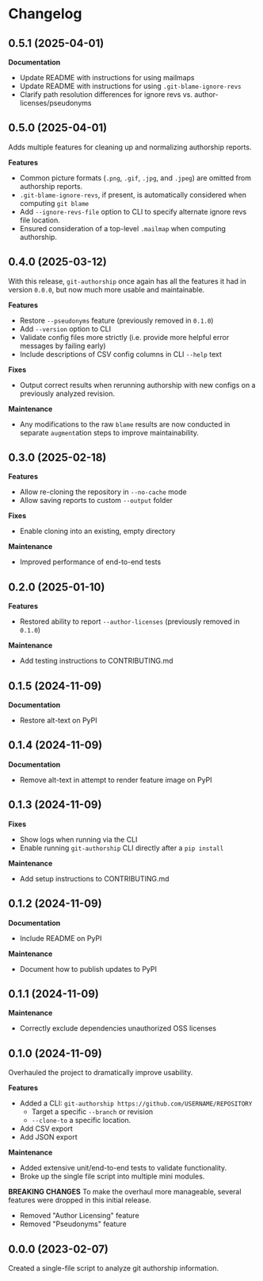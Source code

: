 # Changelog

## 0.5.1 (2025-04-01)

**Documentation**
  - Update README with instructions for using mailmaps
  - Update README with instructions for using `.git-blame-ignore-revs`
  - Clarify path resolution differences for ignore revs vs. author-licenses/pseudonyms

## 0.5.0 (2025-04-01)

Adds multiple features for cleaning up and normalizing authorship reports.

**Features**
  - Common picture formats (`.png`, `.gif`, `.jpg`, and `.jpeg`) are omitted from authorship reports.
  - `.git-blame-ignore-revs`, if present, is automatically considered when computing `git blame`
  - Add `--ignore-revs-file` option to CLI to specify alternate ignore revs file location.
  - Ensured consideration of a top-level `.mailmap` when computing authorship.

## 0.4.0 (2025-03-12)

With this release, `git-authorship` once again has all the features it had in version `0.0.0`, but now much more usable and maintainable.

**Features**
  - Restore `--pseudonyms` feature (previously removed in `0.1.0`)
  - Add `--version` option to CLI
  - Validate config files more strictly (i.e. provide more helpful error messages by failing early)
  - Include descriptions of CSV config columns in CLI `--help` text
  
**Fixes**
  - Output correct results when rerunning authorship with new configs on a previously analyzed revision.
  
**Maintenance**
  - Any modifications to the raw `blame` results are now conducted in separate `augment`ation steps to improve maintainability.

## 0.3.0 (2025-02-18)

**Features**
  - Allow re-cloning the repository in `--no-cache` mode
  - Allow saving reports to custom `--output` folder

**Fixes**
  - Enable cloning into an existing, empty directory

**Maintenance**
  - Improved performance of end-to-end tests

## 0.2.0 (2025-01-10)

**Features**
  - Restored ability to report `--author-licenses` (previously removed in `0.1.0`)

**Maintenance**
  - Add testing instructions to CONTRIBUTING.md

## 0.1.5 (2024-11-09)

**Documentation**
  - Restore alt-text on PyPI

## 0.1.4 (2024-11-09)

**Documentation**
  - Remove alt-text in attempt to render feature image on PyPI

## 0.1.3 (2024-11-09)

**Fixes**
  - Show logs when running via the CLI
  - Enable running `git-authorship` CLI directly after a `pip install`

**Maintenance**
  - Add setup instructions to CONTRIBUTING.md

## 0.1.2 (2024-11-09)

**Documentation**
  - Include README on PyPI

**Maintenance**
  - Document how to publish updates to PyPI

## 0.1.1 (2024-11-09)

**Maintenance**
  - Correctly exclude dependencies unauthorized OSS licenses

## 0.1.0 (2024-11-09)

Overhauled the project to dramatically improve usability.

**Features**
  - Added a CLI: `git-authorship https://github.com/USERNAME/REPOSITORY`
    - Target a specific `--branch` or revision
    - `--clone-to` a specific location.
  - Add CSV export
  - Add JSON export

**Maintenance**
  - Added extensive unit/end-to-end tests to validate functionality.
  - Broke up the single file script into multiple mini modules.
  
**BREAKING CHANGES**
To make the overhaul more manageable, several features were dropped in this initial release.
 - Removed "Author Licensing" feature
 - Removed "Pseudonyms" feature

## 0.0.0 (2023-02-07)

Created a single-file script to analyze git authorship information.
